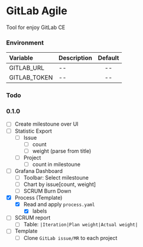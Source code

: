 # GitLab Agile

Tool for enjoy GitLab CE

### Environment

| Variable     | Description | Default |
|:-------------|:------------|:-------:|
| GITLAB_URL   | --          |   --    |
| GITLAB_TOKEN | --          |   --    |

### Todo

### 0.1.0

- [ ] Create milestoune over UI
- [ ] Statistic Export
  - [ ] Issue
    - [ ] count
    - [ ] weight (parse from title)
  - [ ] Project
    - [ ] count in milestoune
- [ ] Grafana Dashboard
  - [ ] Toolbar: Select milestoune
  - [ ] Chart by issue[count, weight]
  - [ ] SCRUM Burn Down
- [x] Process (Template)
  - [x] Read and apply `process.yaml`
    - [x] labels
- [ ] SCRUM report
  - [ ] Table: `|Iteration|Plan weight|Actual weight|`
- [ ] Template
  - [ ] Clone `GitLab issue/MR` to each project
